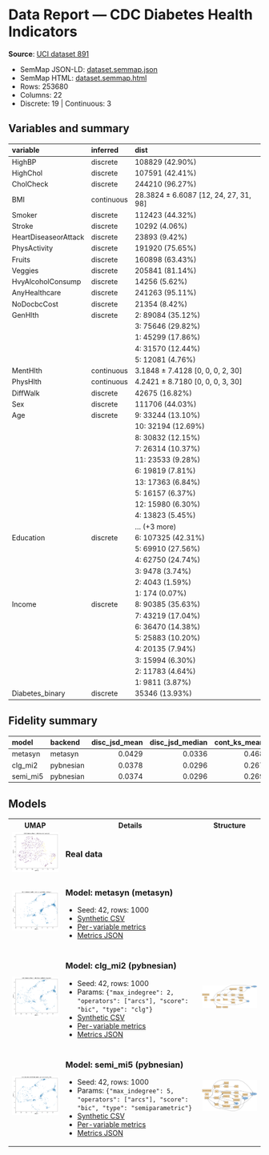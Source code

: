 # Data Report — CDC Diabetes Health Indicators

**Source**: [UCI dataset 891](https://archive.ics.uci.edu/dataset/891)

- SemMap JSON-LD: [dataset.semmap.json](dataset.semmap.json)
- SemMap HTML: [dataset.semmap.html](dataset.semmap.html)
- Rows: 253680
- Columns: 22
- Discrete: 19  |  Continuous: 3

## Variables and summary

| variable             | inferred   | dist                                  |
|:---------------------|:-----------|:--------------------------------------|
| HighBP               | discrete   | 108829 (42.90%)                       |
| HighChol             | discrete   | 107591 (42.41%)                       |
| CholCheck            | discrete   | 244210 (96.27%)                       |
| BMI                  | continuous | 28.3824 ± 6.6087 [12, 24, 27, 31, 98] |
| Smoker               | discrete   | 112423 (44.32%)                       |
| Stroke               | discrete   | 10292 (4.06%)                         |
| HeartDiseaseorAttack | discrete   | 23893 (9.42%)                         |
| PhysActivity         | discrete   | 191920 (75.65%)                       |
| Fruits               | discrete   | 160898 (63.43%)                       |
| Veggies              | discrete   | 205841 (81.14%)                       |
| HvyAlcoholConsump    | discrete   | 14256 (5.62%)                         |
| AnyHealthcare        | discrete   | 241263 (95.11%)                       |
| NoDocbcCost          | discrete   | 21354 (8.42%)                         |
| GenHlth              | discrete   | 2: 89084 (35.12%)                     |
|                      |            | 3: 75646 (29.82%)                     |
|                      |            | 1: 45299 (17.86%)                     |
|                      |            | 4: 31570 (12.44%)                     |
|                      |            | 5: 12081 (4.76%)                      |
| MentHlth             | continuous | 3.1848 ± 7.4128 [0, 0, 0, 2, 30]      |
| PhysHlth             | continuous | 4.2421 ± 8.7180 [0, 0, 0, 3, 30]      |
| DiffWalk             | discrete   | 42675 (16.82%)                        |
| Sex                  | discrete   | 111706 (44.03%)                       |
| Age                  | discrete   | 9: 33244 (13.10%)                     |
|                      |            | 10: 32194 (12.69%)                    |
|                      |            | 8: 30832 (12.15%)                     |
|                      |            | 7: 26314 (10.37%)                     |
|                      |            | 11: 23533 (9.28%)                     |
|                      |            | 6: 19819 (7.81%)                      |
|                      |            | 13: 17363 (6.84%)                     |
|                      |            | 5: 16157 (6.37%)                      |
|                      |            | 12: 15980 (6.30%)                     |
|                      |            | 4: 13823 (5.45%)                      |
|                      |            | … (+3 more)                           |
| Education            | discrete   | 6: 107325 (42.31%)                    |
|                      |            | 5: 69910 (27.56%)                     |
|                      |            | 4: 62750 (24.74%)                     |
|                      |            | 3: 9478 (3.74%)                       |
|                      |            | 2: 4043 (1.59%)                       |
|                      |            | 1: 174 (0.07%)                        |
| Income               | discrete   | 8: 90385 (35.63%)                     |
|                      |            | 7: 43219 (17.04%)                     |
|                      |            | 6: 36470 (14.38%)                     |
|                      |            | 5: 25883 (10.20%)                     |
|                      |            | 4: 20135 (7.94%)                      |
|                      |            | 3: 15994 (6.30%)                      |
|                      |            | 2: 11783 (4.64%)                      |
|                      |            | 1: 9811 (3.87%)                       |
| Diabetes_binary      | discrete   | 35346 (13.93%)                        |

## Fidelity summary

| model    | backend   |   disc_jsd_mean |   disc_jsd_median |   cont_ks_mean |   cont_w1_mean |
|:---------|:----------|----------------:|------------------:|---------------:|---------------:|
| metasyn  | metasyn   |          0.0429 |            0.0336 |          0.468 |         2.3811 |
| clg_mi2  | pybnesian |          0.0378 |            0.0296 |          0.267 |         2.9337 |
| semi_mi5 | pybnesian |          0.0374 |            0.0296 |          0.269 |         2.9477 |

## Models

<table>
<tr><th>UMAP</th><th>Details</th><th>Structure</th></tr>
<tr><td><img src='umap_real.png' width='280'/></td><td><h3>Real data</h3></td><td></td></tr>
<tr><td>
<img src='models/metasyn/umap.png' width='280'/></td><td>

<h3>Model: metasyn (metasyn)</h3>
<ul>
<li>Seed: 42, rows: 1000</li>
<li><a href="models/metasyn/synthetic.csv">Synthetic CSV</a></li>
<li><a href="models/metasyn/per_variable_metrics.csv">Per-variable metrics</a></li>
<li><a href="models/metasyn/metrics.json">Metrics JSON</a></li>
</ul></td><td>

</td></tr>


<tr><td>
<img src='models/clg_mi2/umap.png' width='280'/></td><td>

<h3>Model: clg_mi2 (pybnesian)</h3>
<ul>
<li>Seed: 42, rows: 1000</li>
<li>Params: <code>{"max_indegree": 2, "operators": ["arcs"], "score": "bic", "type": "clg"}</code></li>
<li><a href="models/clg_mi2/synthetic.csv">Synthetic CSV</a></li>
<li><a href="models/clg_mi2/per_variable_metrics.csv">Per-variable metrics</a></li>
<li><a href="models/clg_mi2/metrics.json">Metrics JSON</a></li>
</ul></td><td>

<img src='models/clg_mi2/structure.png' width='280'/>
</td></tr>


<tr><td>
<img src='models/semi_mi5/umap.png' width='280'/></td><td>

<h3>Model: semi_mi5 (pybnesian)</h3>
<ul>
<li>Seed: 42, rows: 1000</li>
<li>Params: <code>{"max_indegree": 5, "operators": ["arcs"], "score": "bic", "type": "semiparametric"}</code></li>
<li><a href="models/semi_mi5/synthetic.csv">Synthetic CSV</a></li>
<li><a href="models/semi_mi5/per_variable_metrics.csv">Per-variable metrics</a></li>
<li><a href="models/semi_mi5/metrics.json">Metrics JSON</a></li>
</ul></td><td>

<img src='models/semi_mi5/structure.png' width='280'/>
</td></tr>


<table>

